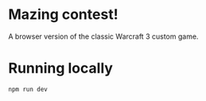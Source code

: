 # Mazing contest!

A browser version of the classic Warcraft 3 custom game.

# Running locally

`npm run dev`



